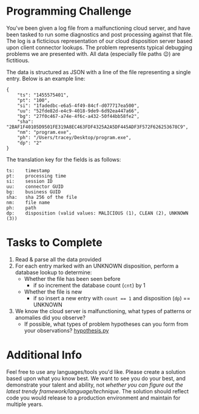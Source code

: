 # Programming Challenge

You've been given a log file from a malfunctioning cloud server, and have been tasked
to run some diagnostics and post processing against that file. The log is a ficticious representation
of our cloud disposition server based upon client connector lookups. The problem represents typical
debugging problems we are presented with. All data (especially file paths :wink:) are fictitious.

The data is structured as JSON with a line of the file representing a single entry. Below is an example line:

```
{
    "ts": "1455575401",
    "pt": "100",
    "si": "1fadedbc-e6a5-4f49-84cf-d077717ea500",
    "uu": "52fde82d-e4c9-4018-9de9-6d92ea447a66",
    "bg": "27f0c467-a74e-4f6c-a432-50f44bb58fe2",
    "sha": "2BAF1F40105D9501FE319A8EC463FDF4325A2A5DF445ADF3F572F626253678C9",
    "nm": "program.exe",
    "ph": "/Users/tracey/Desktop/program.exe",
    "dp": "2"
}
```

The translation key for the fields is as follows:

```
ts:    timestamp
pt:    processing time
si:    session ID
uu:    connector GUID
bg:    business GUID
sha:   sha 256 of the file
nm:    file name
ph:    path
dp:    disposition (valid values: MALICIOUS (1), CLEAN (2), UNKNOWN (3))
```

# Tasks to Complete

1. Read & parse all the data provided
2. For each entry marked with an UNKNOWN disposition, perform a database lookup to determine:
    * Whether the file has been seen before
      * if so increment the database count (`cnt`) by 1
    * Whether the file is new
      * if so insert a new entry with `count == 1` and disposition (`dp`) == UNKNOWN
3. We know the cloud server is malfunctioning, what types of patterns or anomalies did you observe?
    * If possible, what types of problem hypotheses can you form from your observations? [hypothesis.py](/hypothesis.py)

# Additional Info

Feel free to use any languages/tools you'd like. Please create a solution based upon what you know best.
We want to see you do your best, and demonstrate your talent and ability, not *whether you can figure out
the latest trendy framework/language/technique*. The solution should reflect code you would release to a
production environment and maintain for multiple years.
